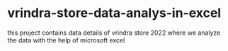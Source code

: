 # vrindra-store-data-analys-in-excel
this project contains data details of vrindra store 2022 where we analyze the data with the help of microsoft excel
